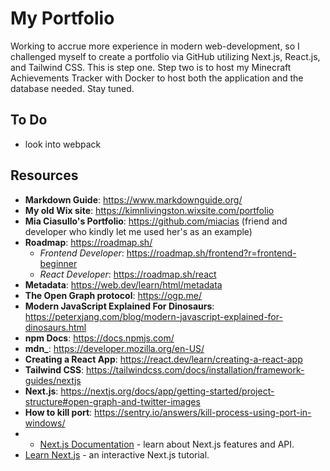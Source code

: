 # My Portfolio

Working to accrue more experience in modern web-development, so I challenged myself to create a portfolio via GitHub utilizing Next.js, React.js, and Tailwind CSS. This is step one. Step two is to host my Minecraft Achievements Tracker with Docker to host both the application and the database needed. Stay tuned.

## To Do

- look into webpack

## Resources

- **Markdown Guide**: https://www.markdownguide.org/
- **My old Wix site**: https://kimnlivingston.wixsite.com/portfolio
- **Mia Ciasullo's Portfolio**: https://github.com/miacias (friend and developer who kindly let me used her's as an example)
- **Roadmap**: https://roadmap.sh/
  - *Frontend Developer*: https://roadmap.sh/frontend?r=frontend-beginner
  - *React Developer*: https://roadmap.sh/react
- **Metadata**: https://web.dev/learn/html/metadata
- **The Open Graph protocol**: https://ogp.me/
- **Modern JavaScript Explained For Dinosaurs**: https://peterxjang.com/blog/modern-javascript-explained-for-dinosaurs.html
- **npm Docs**: https://docs.npmjs.com/
- **mdn_**: https://developer.mozilla.org/en-US/
- **Creating a React App**: https://react.dev/learn/creating-a-react-app
- **Tailwind CSS**: https://tailwindcss.com/docs/installation/framework-guides/nextjs
- **Next.js**: https://nextjs.org/docs/app/getting-started/project-structure#open-graph-and-twitter-images
- **How to kill port**: https://sentry.io/answers/kill-process-using-port-in-windows/
- - [Next.js Documentation](https://nextjs.org/docs) - learn about Next.js features and API.
- [Learn Next.js](https://nextjs.org/learn) - an interactive Next.js tutorial.
